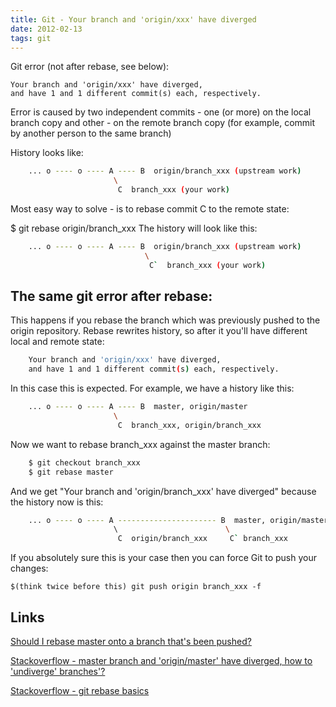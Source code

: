 ```yaml
---
title: Git - Your branch and 'origin/xxx' have diverged
date: 2012-02-13
tags: git
---
```


Git error (not after rebase, see below):

    Your branch and 'origin/xxx' have diverged,
    and have 1 and 1 different commit(s) each, respectively.

Error is caused by two independent commits - one (or more) on the local branch copy and other - on the remote branch copy (for example, commit by another person to the same branch)

<!-- more -->
History looks like:

```bash
    ... o ---- o ---- A ---- B  origin/branch_xxx (upstream work)
                       \
                        C  branch_xxx (your work)
```

Most easy way to solve - is to rebase commit C to the remote state:

$ git rebase origin/branch_xxx
The history will look like this:

```bash
    ... o ---- o ---- A ---- B  origin/branch_xxx (upstream work)
                              \
                               C`  branch_xxx (your work)
```

The same git error after rebase:
--------------------------------------------

This happens if you rebase the branch which was previously pushed to the origin repository.
Rebase rewrites history, so after it you'll have different local and remote state:

```bash
    Your branch and 'origin/xxx' have diverged,
    and have 1 and 1 different commit(s) each, respectively.
```

In this case this is expected. For example, we have a history like this:

```bash
    ... o ---- o ---- A ---- B  master, origin/master
                       \
                        C  branch_xxx, origin/branch_xxx
```

Now we want to rebase branch_xxx against the master branch:

```bash
    $ git checkout branch_xxx
    $ git rebase master
```

And we get "Your branch and 'origin/branch_xxx' have diverged" because the history now is this:

```bash
    ... o ---- o ---- A ---------------------- B  master, origin/master
                       \                        \
                        C  origin/branch_xxx     C` branch_xxx
```

If you absolutely sure this is your case then you can force Git to push your changes:

    $(think twice before this) git push origin branch_xxx -f

Links
--------------------------------------------

[Should I rebase master onto a branch that's been pushed?](http://stackoverflow.com/questions/34918268/should-i-rebase-master-onto-a-branch-thats-been-pushed/34946769#34946769)

[Stackoverflow - master branch and 'origin/master' have diverged, how to 'undiverge' branches'?](http://stackoverflow.com/questions/2452226/master-branch-and-origin-master-have-diverged-how-to-undiverge-branches)

[Stackoverflow - git rebase basics](http://stackoverflow.com/questions/11563319/git-rebase-basics)
